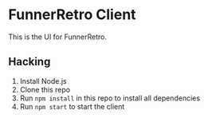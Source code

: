 # FunnerRetro Client

This is the UI for FunnerRetro.

## Hacking

1. Install Node.js
2. Clone this repo
3. Run `npm install` in this repo to install all dependencies
4. Run `npm start` to start the client
